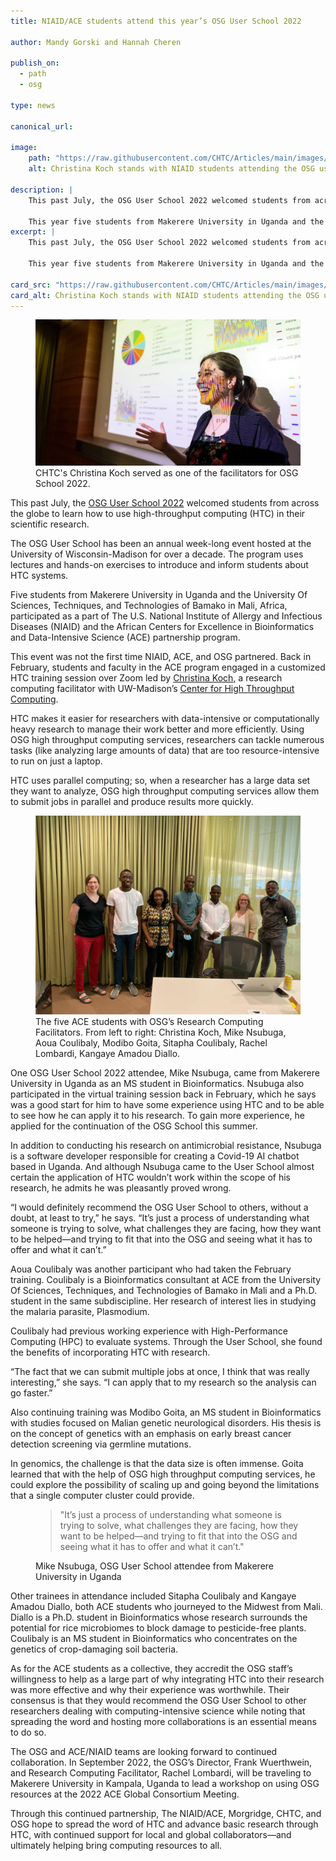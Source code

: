 ```yaml
---
title: NIAID/ACE students attend this year’s OSG User School 2022

author: Mandy Gorski and Hannah Cheren

publish_on:
  - path
  - osg

type: news

canonical_url: 

image:
    path: "https://raw.githubusercontent.com/CHTC/Articles/main/images/NIAID_students.jpeg"
    alt: Christina Koch stands with NIAID students attending the OSG user school.

description: |
    This past July, the OSG User School 2022 welcomed students from across the globe to learn how to use high-throughput computing (HTC) in their scientific research.
    
    This year five students from Makerere University in Uganda and the University Of Sciences, Techniques, and Technologies of Bamako in Mali, Africa, participated as a part of The U.S. National Institute of Allergy and Infectious Diseases (NIAID) and the African Centers for Excellence in Bioinformatics and Data-Intensive Science (ACE) partnership program.
excerpt: |
    This past July, the OSG User School 2022 welcomed students from across the globe to learn how to use high-throughput computing (HTC) in their scientific research.

    This year five students from Makerere University in Uganda and the University Of Sciences, Techniques, and Technologies of Bamako in Mali, Africa, participated as a part of The U.S. National Institute of Allergy and Infectious Diseases (NIAID) and the African Centers for Excellence in Bioinformatics and Data-Intensive Science (ACE) partnership program.

card_src: "https://raw.githubusercontent.com/CHTC/Articles/main/images/NIAID_students.jpeg"
card_alt: Christina Koch stands with NIAID students attending the OSG user school.
---
```



<figure class="pt-2">
  <img src="https://raw.githubusercontent.com/CHTC/Articles/main/images/christina-koch-chtc-featured.webp" alt="CHTC's Christina Koch served as one of the facilitators for OSG School 2022."/>
  <figcaption class="figure-caption">CHTC's Christina Koch served as one of the facilitators for OSG School 2022.</figcaption>
</figure>

This past July, the [OSG User School 2022](https://osg-htc.org/user-school-2022/) welcomed students from across the globe to learn how to use high-throughput computing (HTC) in their scientific research.

The OSG User School has been an annual week-long event hosted at the University of Wisconsin-Madison for over a decade. The program uses lectures and hands-on exercises to introduce and inform students about HTC systems.

Five students from Makerere University in Uganda and the University Of Sciences, Techniques, and Technologies of Bamako in Mali, Africa, participated as a part of The U.S. National Institute of Allergy and Infectious Diseases (NIAID) and the African Centers for Excellence in Bioinformatics and Data-Intensive Science (ACE) partnership program.

This event was not the first time NIAID, ACE, and OSG partnered. Back in February, students and faculty in the ACE program engaged in a customized HTC training session over Zoom led by [Christina Koch](https://wid.wisc.edu/people/christina-koch/), a research computing facilitator with UW-Madison’s [Center for High Throughput Computing](https://chtc.cs.wisc.edu/).

HTC makes it easier for researchers with data-intensive or computationally heavy research to manage their work better and more efficiently. Using OSG high throughput computing services, researchers can tackle numerous tasks (like analyzing large amounts of data) that are too resource-intensive to run on just a laptop.

HTC uses parallel computing; so, when a researcher has a large data set they want to analyze, OSG high throughput computing services allow them to submit jobs in parallel and produce results more quickly.

<figure class="pt-2">
  <img src="https://raw.githubusercontent.com/CHTC/Articles/main/images/NIAID_students.jpeg" alt="The five ACE students with OSG’s Research Computing Facilitators. From left to right: Christina Koch, Mike Nsubuga, Aoua Coulibaly, Modibo Goita, Sitapha Coulibaly, Rachel Lombardi, Kangaye Amadou Diallo."/>
  <figcaption class="figure-caption">The five ACE students with OSG’s Research Computing Facilitators. From left to right: Christina Koch, Mike Nsubuga, Aoua Coulibaly, Modibo Goita, Sitapha Coulibaly, Rachel Lombardi, Kangaye Amadou Diallo.</figcaption>
</figure>


One OSG User School 2022 attendee, Mike Nsubuga, came from Makerere University in Uganda as an MS student in Bioinformatics. Nsubuga also participated in the virtual training session back in February, which he says was a good start for him to have some experience using HTC and to be able to see how he can apply it to his research. To gain more experience, he applied for the continuation of the OSG School this summer.

In addition to conducting his research on antimicrobial resistance, Nsubuga is a software developer responsible for creating a Covid-19 AI chatbot based in Uganda. And although Nsubuga came to the User School almost certain the application of HTC wouldn’t work within the scope of his research, he admits he was pleasantly proved wrong.

“I would definitely recommend the OSG User School to others, without a doubt, at least to try,” he says. “It’s just a process of understanding what someone is trying to solve, what challenges they are facing, how they want to be helped—and trying to fit that into the OSG and seeing what it has to offer and what it can’t.”

Aoua Coulibaly was another participant who had taken the February training. Coulibaly is a Bioinformatics consultant at ACE from the University Of Sciences, Techniques, and Technologies of Bamako in Mali and a Ph.D. student in the same subdiscipline. Her research of interest lies in studying the malaria parasite, Plasmodium.

Coulibaly had previous working experience with High-Performance Computing (HPC) to evaluate systems. Through the User School, she found the benefits of incorporating HTC with research.

“The fact that we can submit multiple jobs at once, I think that was really interesting,” she says. “I can apply that to my research so the analysis can go faster.”

Also continuing training was Modibo Goita, an MS student in Bioinformatics with studies focused on Malian genetic neurological disorders. His thesis is on the concept of genetics with an emphasis on early breast cancer detection screening via germline mutations.

In genomics, the challenge is that the data size is often immense. Goita learned that with the help of OSG high throughput computing services, he could explore the possibility of scaling up and going beyond the limitations that a single computer cluster could provide.

<figure>
  <blockquote class="blockquote">
    <p>"It’s just a process of understanding what someone is trying to solve, what challenges they are facing, how they want to be helped—and trying to fit that into the OSG and seeing what it has to offer and what it can’t."</p>
  </blockquote>
  <figcaption class="blockquote-footer">
    Mike Nsubuga, OSG User School attendee from Makerere University in Uganda
  </figcaption>
</figure>

Other trainees in attendance included Sitapha Coulibaly and Kangaye Amadou Diallo, both ACE students who journeyed to the Midwest from Mali. Diallo is a Ph.D. student in Bioinformatics whose research surrounds the potential for rice microbiomes to block damage to pesticide-free plants. Coulibaly is an MS student in Bioinformatics who concentrates on the genetics of crop-damaging soil bacteria.

As for the ACE students as a collective, they accredit the OSG staff’s willingness to help as a large part of why integrating HTC into their research was more effective and why their experience was worthwhile. Their consensus is that they would recommend the OSG User School to other researchers dealing with computing-intensive science while noting that spreading the word and hosting more collaborations is an essential means to do so.

The OSG and ACE/NIAID teams are looking forward to continued collaboration. In September 2022, the OSG’s Director, Frank Wuerthwein, and Research Computing Facilitator, Rachel Lombardi, will be traveling to Makerere University in Kampala, Uganda to lead a workshop on using OSG resources at the 2022 ACE Global Consortium Meeting.

Through this continued partnership, The NIAID/ACE, Morgridge, CHTC, and OSG hope to spread the word of HTC and advance basic research through HTC, with continued support for local and global collaborators—and ultimately helping bring computing resources to all.